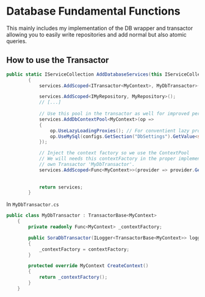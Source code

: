 ﻿# Database Fundamental Functions
This mainly includes my implementation of the DB wrapper and transactor allowing you 
to easily write repositories and add normal but also atomic queries.

## How to use the Transactor

```csharp
public static IServiceCollection AddDatabaseServices(this IServiceCollection services, IConfiguration configs)
        {
            services.AddScoped<ITransactor<MyContext>, MyDbTransactor>();

            services.AddScoped<IMyRepository, MyRepository>();
            // [...]
            
            // Use this pool in the transactor as well for improved performance
            services.AddDbContextPool<MyContext>(op =>
            {
                op.UseLazyLoadingProxies(); // For conventient lazy proxies
                op.UseMySql(configs.GetSection("DbSettings").GetValue<string>("DbConnection"));
            });

            // Inject the context factory so we use the ContextPool
            // We will needs this contextFactory in the proper implementation of our
            // own Transactor 'MyDbTransactor'.
            services.AddScoped<Func<MyContext>>(provider => provider.GetRequiredService<MyContext>);
            
            
            return services;
        }
```

In `MyDbTransactor.cs`
```csharp 
public class MyDbTransactor : TransactorBase<MyContext>
    {
        private readonly Func<MyContext> _contextFactory;

        public SoraDbTransactor(ILogger<TransactorBase<MyContext>> logger, Func<MyContext> contextFactory) : base(logger)
        {
            _contextFactory = contextFactory;
        }

        protected override MyContext CreateContext()
        {
            return _contextFactory();
        }
    }
```